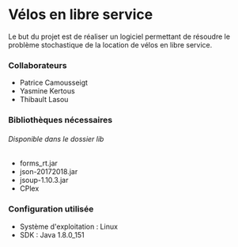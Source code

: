 # Vélos en libre service

Le but du projet est de réaliser un logiciel permettant de résoudre le problème stochastique de la location de vélos en libre service.

### Collaborateurs
 
+ Patrice Camousseigt
+ Yasmine Kertous
+ Thibault Lasou
 
### Bibliothèques nécessaires
###### Disponible dans le dossier lib
+ forms_rt.jar
+ json-20172018.jar
+ jsoup-1.10.3.jar
+ CPlex

### Configuration utilisée
+ Système d'exploitation : Linux
+ SDK : Java 1.8.0_151